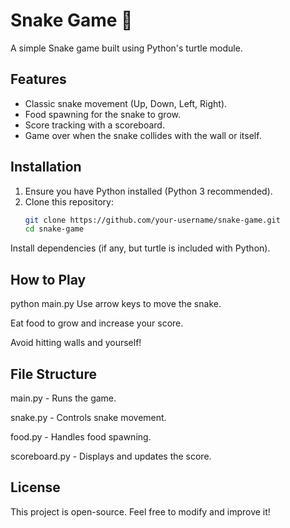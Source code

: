 # Snake Game 🐍

A simple Snake game built using Python's turtle module.

## Features
- Classic snake movement (Up, Down, Left, Right).
- Food spawning for the snake to grow.
- Score tracking with a scoreboard.
- Game over when the snake collides with the wall or itself.

## Installation
1. Ensure you have Python installed (Python 3 recommended).
2. Clone this repository:
   ```sh
   git clone https://github.com/your-username/snake-game.git
   cd snake-game
Install dependencies (if any, but turtle is included with Python).

## How to Play

python main.py
Use arrow keys to move the snake.

Eat food to grow and increase your score.

Avoid hitting walls and yourself!

## File Structure
main.py - Runs the game.

snake.py - Controls snake movement.

food.py - Handles food spawning.

scoreboard.py - Displays and updates the score.

## License
This project is open-source. Feel free to modify and improve it!
